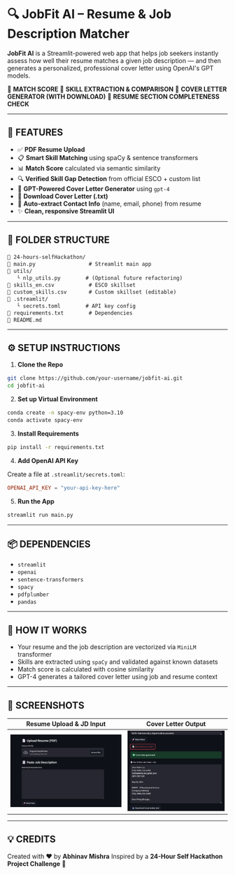 # 🔍 JobFit AI – Resume & Job Description Matcher

**JobFit AI** is a Streamlit-powered web app that helps job seekers instantly assess how well their resume matches a given job description — and then generates a personalized, professional cover letter using OpenAI's GPT models.

🌟 **MATCH SCORE**
🧠 **SKILL EXTRACTION & COMPARISON**
📄 **COVER LETTER GENERATOR (WITH DOWNLOAD)**
📅 **RESUME SECTION COMPLETENESS CHECK**

---

## 🚀 FEATURES

* ✅ **PDF Resume Upload**
* 📋 **Smart Skill Matching** using spaCy & sentence transformers
* 📊 **Match Score** calculated via semantic similarity
* 🔍 **Verified Skill Gap Detection** from official ESCO + custom list
* 🧠 **GPT-Powered Cover Letter Generator** using `gpt-4`
* 📄 **Download Cover Letter (.txt)**
* 🧑 **Auto-extract Contact Info** (name, email, phone) from resume
* ✨ **Clean, responsive Streamlit UI**

---

## 📂 FOLDER STRUCTURE

```
📁 24-hours-selfHackathon/
🔼 main.py                 # Streamlit main app
🔼 utils/
   └︎ nlp_utils.py        # (Optional future refactoring)
🔼 skills_en.csv           # ESCO skillset
🔼 custom_skills.csv       # Custom skillset (editable)
🔼 .streamlit/
   └︎ secrets.toml        # API key config
🔼 requirements.txt        # Dependencies
🔼 README.md
```

---

## ⚙️ SETUP INSTRUCTIONS

1. **Clone the Repo**

```bash
git clone https://github.com/your-username/jobfit-ai.git
cd jobfit-ai
```

2. **Set up Virtual Environment**

```bash
conda create -n spacy-env python=3.10
conda activate spacy-env
```

3. **Install Requirements**

```bash
pip install -r requirements.txt
```

4. **Add OpenAI API Key**

Create a file at `.streamlit/secrets.toml`:

```toml
OPENAI_API_KEY = "your-api-key-here"
```

5. **Run the App**

```bash
streamlit run main.py
```

---

## 📦 DEPENDENCIES

* `streamlit`
* `openai`
* `sentence-transformers`
* `spacy`
* `pdfplumber`
* `pandas`

---

## 🧐 HOW IT WORKS

* Your resume and the job description are vectorized via `MiniLM` transformer
* Skills are extracted using `spaCy` and validated against known datasets
* Match score is calculated with cosine similarity
* GPT-4 generates a tailored cover letter using job and resume context

---

## 📸 SCREENSHOTS

| Resume Upload & JD Input          | Cover Letter Output             |
| --------------------------------- | ------------------------------- |
| ![Upload](screenshots/upload.png) | ![Cover](screenshots/cover.png) |


---

## 💡 CREDITS

Created with ❤️ by **Abhinav Mishra**
Inspired by a **24-Hour Self Hackathon Project Challenge** 🚀
